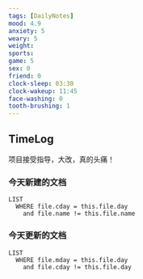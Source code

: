 ```yaml
---
tags: [DailyNotes]
mood: 4.9
anxiety: 5
weary: 5
weight:
sports: 
game: 5
sex: 0
friend: 0
clock-sleep: 03:30
clock-wakeup: 11:45
face-washing: 0
tooth-brushing: 1
---
```


## TimeLog

项目接受指导，大改，真的头痛！

### 今天新建的文档
```dataview
LIST 
  WHERE file.cday = this.file.day
    and file.name != this.file.name
```

### 今天更新的文档
```dataview
LIST
  WHERE file.mday = this.file.day
    and file.cday != this.file.day
```
